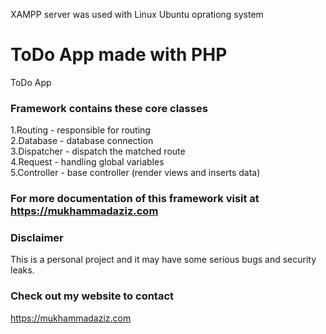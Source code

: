 

XAMPP server was used with Linux Ubuntu oprationg system


# ToDo App made with PHP
ToDo App

### Framework contains these core classes
1.Routing - responsible for routing <br>
2.Database - database connection <br>
3.Dispatcher - dispatch the matched route <br>
4.Request - handling global variables <br> 
5.Controller - base controller (render views and inserts data) 

### For more documentation of this framework visit at https://mukhammadaziz.com

### Disclaimer 
This is a personal project and it may have some serious bugs and security leaks.

### Check out my website to contact
https://mukhammadaziz.com
